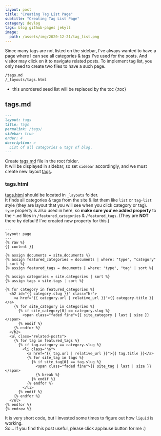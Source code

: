 ```yaml
---
layout: post
title: "Creating Tag List Page"
subtitle: "Creating Tag List Page"
category: devlog
tags: blog github-pages jekyll
image:
  path: /assets/img/2020-12-21/tag_list.png
---
```


Since many tags are not listed on the sidebar, I've always wanted to have a page where I can see all categories & tags I've used for the posts. And visitor may click on it to navigate related posts. To implement tag list, you only need to create two files to have a such page.

<!--more-->

```default
/tags.md
/_layouts/tags.html
```

* this unordered seed list will be replaced by the toc
{:toc}

## tags.md

```markdown
---
layout: tags
title: Tags
permalink: /tags/
sidebar: true
order: 4
description: >
  List of all categories & tags of blog.
---
```

Create [tags.md](https://github.com/LazyRen/LazyRen.github.io/blob/master/tags.md) file in the root folder.<br>
It will be displayed in sidebar, so set `sidebar` accordingly, and we must create new layout [tags](#tagshtml).

### tags.html

[tags.html](https://github.com/LazyRen/LazyRen.github.io/blob/master/_layouts/tags.html) should be located in `_layouts` folder.<br>
It finds all categories & tags from the site & list them like `list` or `tag-list` style (they are layout that you will see when you click category or tag).<br>
`type` property is also used in here, so **make sure you've added property** to the `*.md` files in `/featured_categories` & `/featured_tags`. (They are **NOT** there by default! I've created new property for this.)

```liquid
---
layout: page
---
{% raw %}
{{ content }}

{% assign documents = site.documents %}
{% assign featured_categories = documents | where: "type", "category" | sort %}
{% assign featured_tags = documents | where: "type", "tag" | sort %}

{% assign categories = site.categories | sort %}
{% assign tags = site.tags | sort %}

{% for category in featured_categories %}
  <h2 id="{{ category.slug }}" class="hr">
    <a href="{{ category.url | relative_url }}">{{ category.title }}</a>
    {% for site_category in categories %}
      {% if site_category[0] == category.slug %}
        <span class="faded fine">{{ site_category | last | size }}</span>
      {% endif %}
    {% endfor %}
  </h2>
  <ul class="related-posts">
    {% for tag in featured_tags %}
      {% if tag.category == category.slug %}
        <li class="h6">
          <a href="{{ tag.url | relative_url }}">{{ tag.title }}</a>
          {% for site_tag in tags %}
            {% if site_tag[0] == tag.slug %}
              <span class="faded fine">{{ site_tag | last | size }}</span>
              {% break %}
            {% endif %}
          {% endfor %}
        </li>
      {% endif %}
    {% endfor %}
  </ul>
{% endfor %}
{% endraw %}
```

It is very short code, but I invested some times to figure out how `liquid` is working.<br>
So... If you find this post useful, please click applause button for me :)
